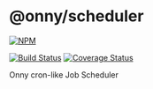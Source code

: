 # @onny/scheduler

[![NPM](https://nodei.co/npm/@onny/scheduler.png)](https://npmjs.org/package/@onny/scheduler)

[![Build Status](https://travis-ci.org/onnyio/onny-scheduler.svg?branch=master)](https://travis-ci.org/onnyio/onny-scheduler) [![Coverage Status](https://coveralls.io/repos/github/onnyio/onny-scheduler/badge.svg?branch=master)](https://coveralls.io/github/onnyio/onny-scheduler?branch=master)


Onny cron-like Job Scheduler

